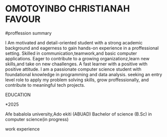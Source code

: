 # OMOTOYINBO CHRISTIANAH FAVOUR
#proffession summary


I Am motivated and detail-oriented student with a strong academic background and eagerness to gain hands-on experience in a proffessional setting. Skilled in communication,teamwork,and basic computer applications. Eager to contribute to a growing organizationz,learn new skills,and take on new chaallenges. A fast learner with a positive with positive attitude. I am a passionate computer science student with foundational knowledge in programming and data analysis. seeking an entry level role to apply my problem solving skills, grow proffessionally, and contribute to meaningful tech projects.


EDUCATION

*2025


Afe babalola university,Ado ekiti (ABUAD) Bachelor of science (B.Sc) in computer science(in progress) 

work experience 
